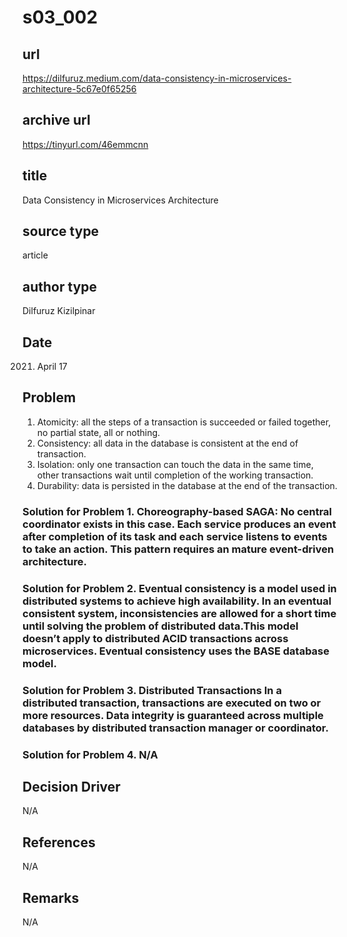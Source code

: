 # s03_002

## url
https://dilfuruz.medium.com/data-consistency-in-microservices-architecture-5c67e0f65256

## archive url
https://tinyurl.com/46emmcnn

## title
Data Consistency in Microservices Architecture

## source type
article

## author type
Dilfuruz Kizilpinar

## Date
2021. April 17

## Problem
1. Atomicity: all the steps of a transaction is succeeded or failed together, no partial state, all or nothing.
2. Consistency: all data in the database is consistent at the end of transaction.
3. Isolation: only one transaction can touch the data in the same time, other
transactions wait until completion of the working transaction.
4. Durability: data is persisted in the database at the end of the transaction.


### Solution for Problem 1. Choreography-based SAGA: No central coordinator exists in this case. Each service produces an event after completion of its task and each service listens to events to take an action. This pattern requires an mature event-driven architecture.
### Solution for Problem 2. Eventual consistency is a model used in distributed systems to achieve high availability. In an eventual consistent system, inconsistencies are allowed for a short time until solving the problem of distributed data.This model doesn’t apply to distributed ACID transactions across microservices. Eventual consistency uses the BASE database model.
### Solution for Problem 3. Distributed Transactions In a distributed transaction, transactions are executed on two or more resources. Data integrity is guaranteed across multiple databases by distributed transaction manager or coordinator.
### Solution for Problem 4. N/A


## Decision Driver
N/A

## References
N/A

## Remarks
N/A